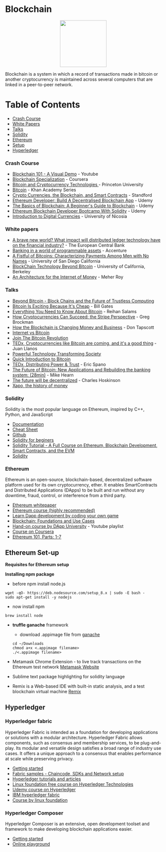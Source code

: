 # Blockchain

<p align="center"><img height="150" src="https://cdn-images-1.medium.com/max/770/1*cCM-v2LMlWmhibkqu705Qg.png"></p>

Blockchain is a system in which a record of transactions made in bitcoin or another cryptocurrency is maintained across several computers that are linked in a peer-to-peer network.

# Table of Contents

- [Crash Course](#crash-course)
- [White Papers](#white-papers)
- [Talks](#talks)
- [Solidity](#solidity)
- [Ethereum](#ethereum)
- [Setup](#setup)
- [Hyperledger](#hyperledger)

### Crash Course

- [Blockchain 101 - A Visual Demo](https://www.youtube.com/watch?v=_160oMzblY8) - Youtube
- [Blockchain Specialization](https://www.coursera.org/specializations/blockchain) - Coursera
- [Bitcoin and Cryptocurrency Technologies ](https://www.coursera.org/learn/cryptocurrency) - Princeton University
- [Bitcoin](https://www.khanacademy.org/economics-finance-domain/core-finance/money-and-banking/bitcoin/v/bitcoin-what-is-it) - Khan Academy Series
- [Crypto Currencies, the Blockchain, and Smart Contracts](https://crypto.stanford.edu/cs251/) - Standford
- [Ethereum Developer: Build A Decentralised Blockchain App](https://www.udemy.com/ethereum-developer/) - Udemy
- [The Basics of Blockchain: A Beginner's Guide to Blockchain](https://www.udemy.com/the-basics-of-blockchain/) - Udemy
- [Ethereum Blockchain Developer Bootcamp With Solidity](https://www.udemy.com/course/blockchain-developer/) - Udemy
- [Introduction to Digital Currencies](https://www.unic.ac.cy/blockchain/free-mooc/) - University of Nicosia

### White papers

- [A brave new world? What impact will distributed ledger technology have on the financial industry?](https://www.ecb.europa.eu/paym/pdf/infocus/20160422_infocus_dlt.pdf) - The European Central Bank
- [Banking in a world of programmable assets](https://www.accenture.com/t20160509T223022__w__/us-en/_acnmedia/PDF-16/Accenture-Strategy-Banking-World-of-Programmable-Assets.pdf) - Accenture
- [A Fistful of Bitcoins: Characterizing Payments Among Men with No Names](http://cseweb.ucsd.edu/~smeiklejohn/files/imc13.pdf) - University of San Diego California
- [BlockChain Technology Beyond Bitcoin](http://scet.berkeley.edu/wp-content/uploads/BlockchainPaper.pdf) - University of California, Berkeley
- [An Architecture for the Internet of Money](https://docs.google.com/document/d/1Bc-kZXROTeMzG6AvH7rrTrUy24UwHoEcgiL7ALHMO0A/pub) - Meher Roy

### Talks

- [Beyond Bitcoin - Block Chains and the Future of Trustless Computing](https://www.youtube.com/watch?v=IgETC2JMUBI)
- [Bitcoin Is Exciting Because It's Cheap](https://www.youtube.com/watch?t=26&v=DyAufA2lWn0) - Bill Gates
- [Everything You Need to Know About Bitcoin](https://www.youtube.com/watch?v=SNssKmeXrGs) - Reihan Salams
- [How Cryptocurrencies Can Succeed: the Stripe Perspective](https://www.youtube.com/watch?v=6qZwl7mukZ8) - Greg Brockman
- [How the Blockchain is Changing Money and Business](https://www.ted.com/talks/don_tapscott_how_the_blockchain_is_changing_money_and_business?language=en) - Don Tapscott
- [Internet vs Bitcoin ](https://www.youtube.com/watch?v=s0luLPVHkO4)
- [Join The Bitcoin Revolution](https://www.youtube.com/watch?v=24ce5tV-pgg)
- [TEDx, Cryptocurrencies like Bitcoin are coming, and it's a good thing](https://www.youtube.com/watch?v=0GL9PTQiqxw) - Juan Llanos
- [Powerful Technology Transforming Society](http://www.youtube.com/watch?v=YIVAluSL9SUA)
- [Quick Introduction to Bitcoin](https://www.youtube.com/watch?v=slFuj5N4twc)
- [TEDx, Distributing Power & Trust](https://www.youtube.com/watch?v=WI1pbHi1fww) - Eric Spano
- [The Future of Bitcoin: New Applications and Rebuilding the banking system: (28min)](https://www.youtube.com/watch?v=mD4L7xDNCmA) - Mike Hearn
- [The future will be decentralized](https://www.youtube.com/watch?v=97ufCT6lQcY) - Charles Hoskinson
- [Xapo, the history of money](http://youtu.be/IP0jCjyrew8)

### Solidity

Solidity is the most popular language on Ethereum, inspired by C++, Python, and JavaScript

- [Documentation](https://solidity.readthedocs.io/en/v0.6.10/)
- [Cheat Sheet](https://reference.auditless.com/cheatsheet/)
- [Github](https://github.com/ethereum/solidity/)
- [Solidity for beginers](https://www.tutorialspoint.com/solidity/index.htm)
- [Solidity Tutorial - A Full Course on Ethereum, Blockchain Development, Smart Contracts, and the EVM](https://www.youtube.com/watch?v=ipwxYa-F1uY)
- [Solidity](https://ethereumbuilders.gitbooks.io/guide/content/en/solidity_tutorials.html)

### Ethereum

Ethereum is an open-source, blockchain-based, decentralized software platform used for its own cryptocurrency, ether. It enables SmartContracts and Distributed Applications (DApps) to be built and run without any downtime, fraud, control, or interference from a third party.

- [Ethereum whitepaper](https://github.com/ethereum/wiki/wiki/White-Paper)
- [Ethereum course (highly recommended)](https://www.udemy.com/ethereum-and-solidity-the-complete-developers-guide/)
- [Learn Dapp development by coding your own game](https://cryptozombies.io/)
- [Blockchain: Foundations and Use Cases](https://www.coursera.org/learn/blockchain-foundations-and-use-cases)
- [Hand-on course by DApp University](https://www.youtube.com/playlist?list=PLS5SEs8ZftgWFuKg2wbm_0GLV0Tiy1R-n) - Youtube playlist
- [Course on Coursera](https://www.coursera.org/learn/blockchain-basics)
- [Ethereum 101, Parts: 1-7](https://kauri.io/ethereum-101/5bb65f0f4f34080001731dc2/c)

## Ethereum Set-up

**Requisites for Ethereum setup**

**Installing npm package**

- before npm install node.js

```
wget -qO- https://deb.nodesource.com/setup_8.x | sudo -E bash -
sudo apt-get install -y nodejs
```

- now install npm

```
brew install node
```

- **truffle ganache** framework
  - download .appimage file from [ganache](https://truffleframework.com/ganache)
  ```
  cd ~/Downloads
  chmod a+x <.appimage filename>
  ./<.appimage filename>
  ```
- Metamask Chrome Extension - to live track transactions on the Ethereum test network
  [Metamask Website](https://metamask.io/)
- Sublime text package highlighting for solidity language

- Remix is a Web-based IDE with built-in static analysis, and a test blockchain virtual machine
  [Remix](https://remix.ethereum.org/)

## Hyperledger

### Hyperledger fabric

Hyperledger Fabric is intended as a foundation for developing applications or solutions with a modular architecture. Hyperledger Fabric allows components, such as consensus and membership services, to be plug-and-play. Its modular and versatile design satisfies a broad range of industry use cases. It offers a unique approach to a consensus that enables performance at scale while preserving privacy.

- [Getting started](https://hyperledger-fabric.readthedocs.io)
- [Fabric samples - Chaincode, SDKs and Network setup](https://github.com/hyperledger/fabric-samples)
- [Hyperledger tutorials and articles](https://medium.com/coinmonks/top-hyperledger-tutorials-and-articles-b77cf3e4d1eb)
- [Linux foundation free course on Hyperledger Technologies](https://training.linuxfoundation.org/training/blockchain-for-business-an-introduction-to-hyperledger-technologies/)
- [Udemy course on Hyperledger](https://www.udemy.com/hyperledger/)
- [IBM hyperledger fabric](https://www.ibm.com/blockchain/hyperledger)
- [Course by linux foundation](https://www.edx.org/course/blockchain-for-business-an-introduction-to-hyperledger-technologies)

### Hyperledger Composer

Hyperledger Composer is an extensive, open development toolset and framework to make developing blockchain applications easier.

- [Getting started](https://hyperledger.github.io/composer/latest/tutorials/tutorials.html)
- [Online playground](https://composer-playground.mybluemix.net/)
